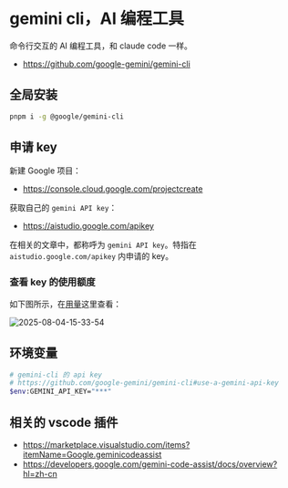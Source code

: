 # gemini cli，AI 编程工具

命令行交互的 AI 编程工具，和 claude code 一样。

- https://github.com/google-gemini/gemini-cli

## 全局安装

```bash
pnpm i -g @google/gemini-cli
```

## 申请 key

新建 Google 项目：

- https://console.cloud.google.com/projectcreate

获取自己的 `gemini API key`：

- https://aistudio.google.com/apikey

在相关的文章中，都称呼为 `gemini API key`。特指在 `aistudio.google.com/apikey` 内申请的 key。

### 查看 key 的使用额度

如下图所示，在[用量](https://aistudio.google.com/usage)这里查看：

![2025-08-04-15-33-54](https://gh-img-store.ruan-cat.com/img/2025-08-04-15-33-54.png)

## 环境变量

```bash
# gemini-cli 的 api key
# https://github.com/google-gemini/gemini-cli#use-a-gemini-api-key
$env:GEMINI_API_KEY="***"
```

## 相关的 vscode 插件

- https://marketplace.visualstudio.com/items?itemName=Google.geminicodeassist
- https://developers.google.com/gemini-code-assist/docs/overview?hl=zh-cn
